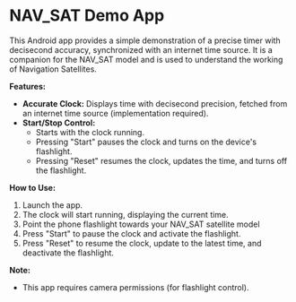 # NAV_SAT Demo App

This Android app provides a simple demonstration of a precise timer with decisecond accuracy, synchronized with an internet time source. It is a companion for the NAV_SAT model and is used to understand the working of Navigation Satellites. 

**Features:**

* **Accurate Clock:** Displays time with decisecond precision, fetched from an internet time source (implementation required).
* **Start/Stop Control:**
    *  Starts with the clock running.
    *  Pressing "Start" pauses the clock and turns on the device's flashlight.
    *  Pressing "Reset" resumes the clock, updates the time, and turns off the flashlight.

**How to Use:**

1.  Launch the app.
2.  The clock will start running, displaying the current time.
3.  Point the phone flashlight towards your NAV_SAT satellite model
4.  Press "Start" to pause the clock and activate the flashlight.
5.  Press "Reset" to resume the clock, update to the latest time, and deactivate the flashlight.

**Note:**

*  This app requires camera permissions (for flashlight control).


